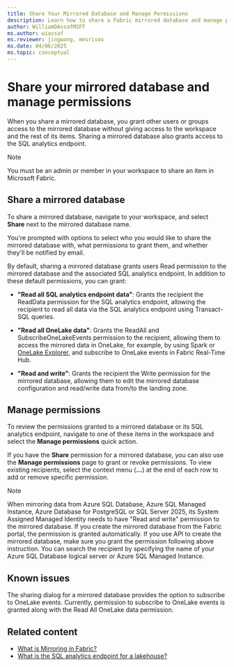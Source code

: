 ```yaml
---
title: Share Your Mirrored Database and Manage Permissions
description: Learn how to share a Fabric mirrored database and manage permissions.
author: WilliamDAssafMSFT
ms.author: wiassaf
ms.reviewer: jingwang, mesrivas 
ms.date: 04/06/2025
ms.topic: conceptual
---
```

# Share your mirrored database and manage permissions

When you share a mirrored database, you grant other users or groups access to the mirrored database without giving access to the workspace and the rest of its items. Sharing a mirrored database also grants access to the SQL analytics endpoint.

> [!NOTE]
> You must be an admin or member in your workspace to share an item in Microsoft Fabric.

## Share a mirrored database

To share a mirrored database, navigate to your workspace, and select **Share** next to the mirrored database name. 

You're prompted with options to select who you would like to share the mirrored database with, what permissions to grant them, and whether they'll be notified by email.

By default, sharing a mirrored database grants users Read permission to the mirrored database and the associated SQL analytics endpoint. In addition to these default permissions, you can grant:

- **"Read all SQL analytics endpoint data"**: Grants the recipient the ReadData permission for the SQL analytics endpoint, allowing the recipient to read all data via the SQL analytics endpoint using Transact-SQL queries.

- **"Read all OneLake data"**: Grants the ReadAll and SubscribeOneLakeEvents permission to the recipient, allowing them to access the mirrored data in OneLake, for example, by using Spark or [OneLake Explorer](../mirroring/explore-data-directly.md), and subscribe to OneLake events in Fabric Real-Time Hub.

- **"Read and write"**: Grants the recipient the Write permission for the mirrored database, allowing them to edit the mirrored database configuration and read/write data from/to the landing zone.

## Manage permissions

To review the permissions granted to a mirrored database or its SQL analytics endpoint, navigate to one of these items in the workspace and select the **Manage permissions** quick action.

If you have the **Share** permission for a mirrored database, you can also use the **Manage permissions** page to grant or revoke permissions. To view existing recipients, select the context menu (**...**) at the end of each row to add or remove specific permission. 

> [!NOTE]
> When mirroring data from Azure SQL Database, Azure SQL Managed Instance, Azure Database for PostgreSQL or SQL Server 2025, its System Assigned Managed Identity needs to have "Read and write" permission to the mirrored database. If you create the mirrored database from the Fabric portal, the permission is granted automatically. If you use API to create the mirrored database, make sure you grant the permission following above instruction. You can search the recipient by specifying the name of your Azure SQL Database logical server or Azure SQL Managed Instance.

## Known issues
The sharing dialog for a mirrored database provides the option to subscribe to OneLake events. Currently, permission to subscribe to OneLake events is granted along with the Read All OneLake data permission.


## Related content

- [What is Mirroring in Fabric?](../mirroring/overview.md)
- [What is the SQL analytics endpoint for a lakehouse?](../data-engineering/lakehouse-sql-analytics-endpoint.md)
